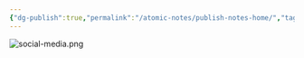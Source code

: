 ```yaml
---
{"dg-publish":true,"permalink":"/atomic-notes/publish-notes-home/","tags":["gardenEntry"]}
---
```


![social-media.png](/img/user/Files/social-media.png)